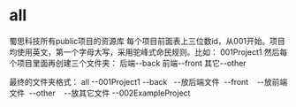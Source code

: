 # all
蜀思科技所有public项目的资源库
每个项目前面表上三位数id，从001开始。项目均使用英文，第一个字母大写，采用驼峰式命民规则。比如：
001Project1
然后每个项目里面再创建三个文件夹：
后端--back
前端--front
其它--other

最终的文件夹格式：
all
--001Project1
  --back
    --放后端文件
  --front
    --放前端文件
  --other
    --放其它文件
--002ExampleProject
  
